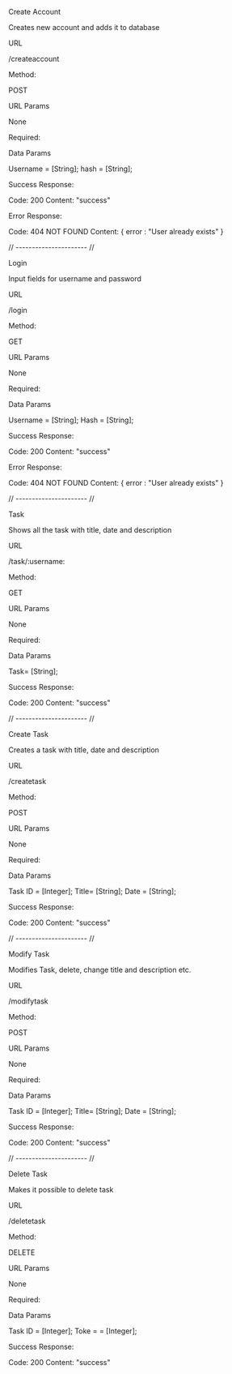 Create Account

Creates new account and adds it to database

URL

/createaccount

Method:

POST

URL Params

None

Required: 

Data Params

Username = [String];
hash = [String];

Success Response:

Code: 200 
Content: "success"

Error Response:

Code: 404 NOT FOUND 
Content: { error : "User already exists" }

// ---------------------- //

Login

Input fields for username and password

URL

/login

Method:

GET

URL Params

None

Required: 

Data Params

Username = [String];
Hash = [String];

Success Response:

Code: 200 
Content: "success"

Error Response:

Code: 404 NOT FOUND 
Content: { error : "User already exists" }

// ---------------------- //

Task

Shows all the task with title, date and description

URL

/task/:username:

Method:

GET

URL Params

None

Required: 

Data Params

Task= [String];

Success Response:

Code: 200 
Content: "success"

// ---------------------- //

Create Task

Creates a task with title, date and description

URL

/createtask

Method:

POST

URL Params

None

Required: 

Data Params

Task ID = [Integer];
Title= [String];
Date = [String];


Success Response:

Code: 200 
Content: "success"

// ---------------------- //

Modify Task

Modifies Task, delete, change title and description etc.

URL

/modifytask

Method:

POST

URL Params

None

Required: 

Data Params

Task ID = [Integer];
Title= [String];
Date = [String];

Success Response:

Code: 200 
Content: "success"

// ---------------------- //

Delete Task

Makes it possible to delete task

URL

/deletetask

Method:

DELETE

URL Params

None

Required: 

Data Params

Task ID = [Integer];
Toke = = [Integer];

Success Response:

Code: 200 
Content: "success"




